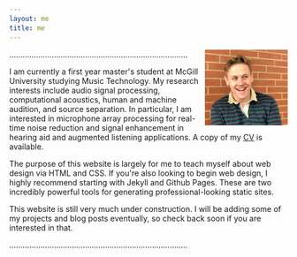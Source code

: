 ```yaml
---
layout: me
title: me
---
```

<img src="/assets/img/me3.jpg" alt="drawing" width="150" style="float: right;"/>
................................................................................




I am currently a first year master's student at McGill University studying Music Technology. My research interests include audio signal processing, computational acoustics, human and machine audition, and source separation. In particular, I am interested in microphone array processing for real-time noise reduction and signal enhancement in hearing aid and augmented listening applications. A copy of my [CV](/cv) is available. 

The purpose of this website is largely for me to teach myself about web design via HTML and CSS. If you're also looking to begin web design, I highly recommend starting with Jekyll and Github Pages. These are two incredibly powerful tools for generating professional-looking static sites. 

This website is still very much under construction. I will be adding some of my projects and blog posts eventually, so check back soon if you are interested in that. 











................................................................................